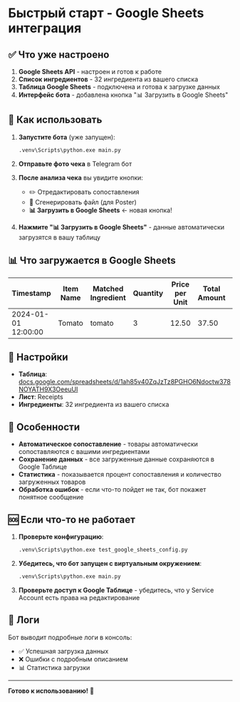 # Быстрый старт - Google Sheets интеграция

## ✅ Что уже настроено

1. **Google Sheets API** - настроен и готов к работе
2. **Список ингредиентов** - 32 ингредиента из вашего списка
3. **Таблица Google Sheets** - подключена и готова к загрузке данных
4. **Интерфейс бота** - добавлена кнопка "📊 Загрузить в Google Sheets"

## 🚀 Как использовать

1. **Запустите бота** (уже запущен):
   ```bash
   .venv\Scripts\python.exe main.py
   ```

2. **Отправьте фото чека** в Telegram бот

3. **После анализа чека** вы увидите кнопки:
   - ✏️ Отредактировать сопоставления
   - 📄 Сгенерировать файл (для Poster)
   - **📊 Загрузить в Google Sheets** ← новая кнопка!

4. **Нажмите "📊 Загрузить в Google Sheets"** - данные автоматически загрузятся в вашу таблицу

## 📊 Что загружается в Google Sheets

| Timestamp | Item Name | Matched Ingredient | Quantity | Price per Unit | Total Amount | Match Status | Similarity Score |
|-----------|-----------|-------------------|----------|----------------|--------------|--------------|------------------|
| 2024-01-01 12:00:00 | Tomato | tomato | 3 | 12.50 | 37.50 | exact_match | 0.95 |

## 🔧 Настройки

- **Таблица**: [docs.google.com/spreadsheets/d/1ah85v40ZqJzTz8PGHO6Ndoctw378NOYATH9X3OeeuUI](https://docs.google.com/spreadsheets/d/1ah85v40ZqJzTz8PGHO6Ndoctw378NOYATH9X3OeeuUI)
- **Лист**: Receipts
- **Ингредиенты**: 32 ингредиента из вашего списка

## 🎯 Особенности

- **Автоматическое сопоставление** - товары автоматически сопоставляются с вашими ингредиентами
- **Сохранение данных** - все загруженные данные сохраняются в Google Таблице
- **Статистика** - показывается процент сопоставления и количество загруженных товаров
- **Обработка ошибок** - если что-то пойдет не так, бот покажет понятное сообщение

## 🆘 Если что-то не работает

1. **Проверьте конфигурацию**:
   ```bash
   .venv\Scripts\python.exe test_google_sheets_config.py
   ```

2. **Убедитесь, что бот запущен с виртуальным окружением**:
   ```bash
   .venv\Scripts\python.exe main.py
   ```

3. **Проверьте доступ к Google Таблице** - убедитесь, что у Service Account есть права на редактирование

## 📝 Логи

Бот выводит подробные логи в консоль:
- ✅ Успешная загрузка данных
- ❌ Ошибки с подробным описанием
- 📊 Статистика загрузки

---

**Готово к использованию!** 🎉
